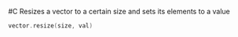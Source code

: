 #C
Resizes a vector to a certain size and sets its elements to a value
```C++
vector.resize(size, val)
```